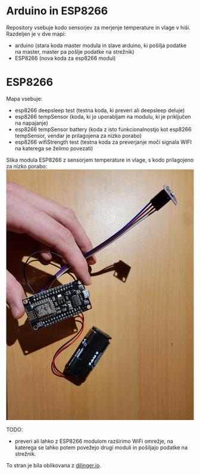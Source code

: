 # Arduino in ESP8266

Repository vsebuje kodo sensorjev za merjenje temperature in vlage v hiši. Razdeljen je v dve mapi:

  - arduino (stara koda master modula in slave arduino, ki pošilja podatke na master, master pa pošlje podatke na strežnik)
  - ESP8266 (nova koda za esp8266 modul)

# ESP8266

Mapa vsebuje:

  - esp8266 deepsleep test (testna koda, ki preveri ali deepsleep deluje)
  - esp8266 tempSensor (koda, ki jo uporabljam na modulu, ki je priključen na napajanje)
  - esp8266 tempSensor battery (koda z isto funkcionalnostjo kot esp8266 tempSensor, vendar je prilagojena za nizko porabo)
  - esp8266 wifiStrength test (testna koda za preverjanje moči signala WIFI na katerega se želimo povezati)

Slika modula ESP8266 z sensorjem temperature in vlage, s kodo prilagojeno za nizko porabo:
![alt text](https://raw.githubusercontent.com/jancvek/arduino/master/pic/esp8266_onBattery.jpg)

TODO:
  - preveri ali lahko z ESP8266 modulom razširimo WiFi omrežje, na katerega se lahko potem povežejo drugi moduli in pošiljajo podatke na strežnik.

To stran je bila oblikovana z [dilinger.io](https://dillinger.io/).
